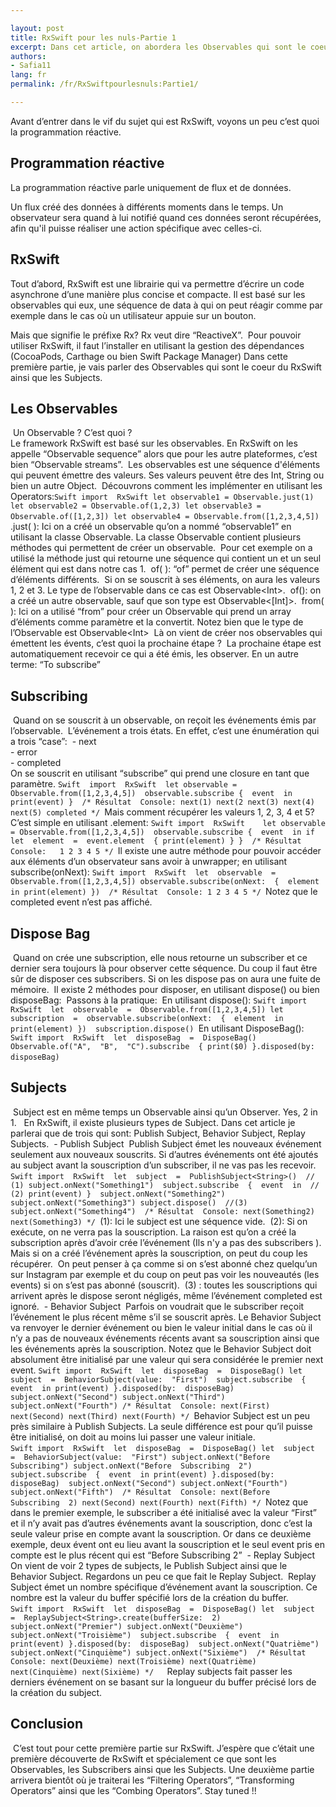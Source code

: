 ```yaml
---

layout: post
title: RxSwift pour les nuls-Partie 1
excerpt: Dans cet article, on abordera les Observables qui sont le coeur du RxSwift ainsi que les Subjects
authors:
- Safia11
lang: fr
permalink: /fr/RxSwiftpourlesnuls:Partie1/

---
```

Avant d’entrer dans le vif du sujet qui est RxSwift, voyons un peu c’est quoi la programmation réactive. 

## Programmation  réactive

La programmation réactive parle uniquement de flux et de données. 

Un flux créé des données à différents moments dans le temps. Un observateur sera quand à lui notifié quand ces données seront récupérées, afin qu'il puisse réaliser une action spécifique avec celles-ci. 

## RxSwift

Tout d’abord, RxSwift est une librairie qui va permettre d’écrire un code asynchrone d’une manière plus concise et compacte. Il est basé sur les observables qui eux, une séquence de data à qui on peut réagir comme par exemple dans le cas où un utilisateur appuie sur un bouton. 

​Mais que signifie le préfixe Rx? Rx veut dire “ReactiveX”.
​
​Pour pouvoir utiliser RxSwift, il faut l’installer en utilisant la gestion des dépendances (CocoaPods, Carthage ou bien Swift Package Manager) 
​
​Dans cette première partie,  je vais parler des Observables qui sont le coeur du RxSwift ainsi que les Subjects. 
​
​
## Les Observables
​
​Un Observable ? C’est quoi ?  
​
​Le framework RxSwift est basé sur les observables. En RxSwift on les appelle “Observable sequence” alors que pour les autre plateformes, c’est bien “Observable streams”. 
​
​Les observables est une séquence d'éléments qui  peuvent émettre des valeurs. Ses valeurs peuvent être des Int, String ou bien un autre Object.
​
​Découvrons comment les implémenter en utilisant les Operators: 
​```Swift
​import  RxSwift
​let observable1 = Observable.just(1)
​let observable2 = Observable.of(1,2,3)
​let observable3 = Observable.of([1,2,3])
​let observable4 = Observable.from([1,2,3,4,5])
​```
​
​.just( ): Ici on a créé un observable qu’on a nommé “observable1” en utilisant la classe Observable. La classe Observable contient plusieurs méthodes qui permettent de créer un observable. 
​
​Pour cet exemple on a utilisé la méthode just qui retourne une séquence qui contient un et un seul élément qui est dans notre cas 1.
​
​of( ): “of” permet de créer une séquence d’éléments différents. 
​
​Si on se souscrit à ses éléments, on aura les valeurs 1, 2 et 3. Le type de l’observable dans ce cas est Observable&lt;Int&gt;.
​
​of(): on a créé un autre observable, sauf que son type est Observable&lt;[Int]&gt;.
​
​from( ): Ici on a utilisé “from” pour créer un Observable qui prend un array d’éléments comme paramètre et la convertit. Notez bien que le type de l’Observable est Observable&lt;Int&gt; 
​
​Là on vient de créer nos observables qui émettent les évents, c’est quoi la prochaine étape ? 
​
​La prochaine étape est automatiquement recevoir ce qui a été émis, les observer. En un autre terme: “To subscribe” 
​
## Subscribing
​
​Quand on se souscrit à un observable, on reçoit les événements émis par l’observable. 
​
​L’événement a trois états. En effet, c’est une énumération qui a trois “case”:
​
​- next  
​- error  
​- completed  
​
​On se souscrit en utilisant “subscribe” qui prend une closure en tant que paramètre. 
​
​```Swift 
​import  RxSwift
​
​let observable = Observable.from([1,2,3,4,5])
​
​observable.subscribe {  event  in
​print(event)
​}
​
​/*
​Résultat  Console:
​next(1)
​next(2
​next(3)
​next(4)
​next(5)
​completed
​*/
​```
​Mais comment récupérer les valeurs 1, 2, 3, 4 et 5? C’est simple en utilisant .element:
​
​```Swift
​import  RxSwift  
​
​let observable = Observable.from([1,2,3,4,5])
​
​observable.subscribe {  event  in
​if  let  element  =  event.element  {
​print(element)
​}
​}
​
​/*
​Résultat  Console:  
​1
​2
​3
​4
​5
​*/
​```
​Il existe une autre méthode pour pouvoir accéder aux éléments d’un observateur sans avoir à unwrapper; en utilisant subscribe(onNext):
​
​```Swift
​import  RxSwift
​
​let  observable  =  Observable.from([1,2,3,4,5])
​observable.subscribe(onNext:  {  element  in
​print(element)
​})
​
​/*
​Résultat  Console:
​1
​2
​3
​4
​5
​*/
​```
​Notez que le completed event n’est pas affiché. 
​
​
## Dispose Bag
​
​Quand on crée une subscription, elle nous retourne un subscriber et ce dernier sera toujours là pour observer cette séquence. Du coup il faut être sûr de disposer ces subscribers. Si on les dispose pas on aura une fuite de mémoire.
​
​Il existe 2 méthodes pour disposer, en utilisant dispose() ou bien disposeBag: 
​
​Passons à la pratique:
​
​En utilisant dispose():
​
​```Swift
​import  RxSwift
​
​let  observable  =  Observable.from([1,2,3,4,5])
​let  subscription  =  observable.subscribe(onNext:  {  element  in
​print(element)
​})
​
​subscription.dispose()
​```
​En utilisant DisposeBag():
​
​```Swift
​import  RxSwift
​
​let  disposeBag  =  DisposeBag()
​
​Observable.of("A",  "B",  "C").subscribe  {
​print($0)
​}.disposed(by:  disposeBag)
​```
​
## Subjects
​
​Subject est en même temps un Observable ainsi qu’un Observer. Yes, 2 in 1.
​
​
​En RxSwift, il existe plusieurs types de Subject. Dans cet article je parlerai que de trois qui sont:  Publish Subject, Behavior Subject, Replay Subjects.
​
​-  Publish  Subject
​
​Publish Subject émet les nouveaux événement seulement aux nouveaux souscrits. Si d’autres événements ont été ajoutés au subject avant la souscription d’un subscriber, il ne vas pas les recevoir.  
​
​```Swift
​import  RxSwift
​
​let  subject  =  PublishSubject<String>()  //  (1)
​subject.onNext("Something1")
​
​subject.subscribe  {  event  in  //  (2)
​print(event)
​}
​
​subject.onNext("Something2")
​subject.onNext("Something3")
​subject.dispose()  //(3)
​subject.onNext("Something4")
​
​/*
​Résultat  Console:
​next(Something2)
​next(Something3)
​*/
​```
​(1): Ici le subject est une séquence vide. 
​
​(2): Si on exécute, on ne verra pas la souscription. La raison est qu’on a créé la subscription après d’avoir crée l’événement (Ils n'y a pas des subscribers ). Mais si on a créé l’événement après la souscription, on peut du coup les récupérer.
​
​On peut penser à ça comme si on s’est abonné chez quelqu’un sur Instagram par exemple et du coup on peut pas voir les nouveautés (les events) si on s’est pas abonné (souscrit).
​
​(3) : toutes les souscriptions qui arrivent après le dispose seront négligés, même l’événement completed est ignoré. 
​
​-  Behavior  Subject
​
​Parfois on voudrait que le subscriber reçoit l’événement le plus récent  même s’il se souscrit après.  Le Behavior Subject va renvoyer le dernier événement ou bien le valeur initial dans le cas où il n’y a pas de nouveaux événements récents avant sa souscription ainsi que les événements après la souscription. Notez que le Behavior Subject doit absolument être initialisé par une valeur qui sera considérée le premier next event. 
​
​```Swift
​import  RxSwift
​
​let  disposeBag  =  DisposeBag()
​let  subject  =  BehaviorSubject(value:  "First")
​
​subject.subscribe  {  event  in
​print(event)
​}.disposed(by:  disposeBag)
​
​subject.onNext("Second")
​subject.onNext("Third")
​subject.onNext("Fourth")
​/*
​Résultat  Console:
​next(First)
​next(Second)
​next(Third)
​next(Fourth)
​*/
​```
​Behavior Subject est un peu près similaire à Publish Subjects. La seule différence est pour qu’il puisse être initialisé, on doit au moins lui passer une valeur initiale.  
​
​```Swift
​import  RxSwift
​
​let  disposeBag  =  DisposeBag()
​let  subject  =  BehaviorSubject(value:  "First")
​subject.onNext("Before  Subscribing")
​subject.onNext("Before  Subscribing  2")
​
​subject.subscribe  {  event  in
​print(event)
​}.disposed(by:  disposeBag)
​
​subject.onNext("Second")
​subject.onNext("Fourth")
​subject.onNext("Fifth")
​
​/*
​Résultat  Console:
​next(Before  Subscribing  2)
​next(Second)
​next(Fourth)
​next(Fifth)
​*/
​```
​Notez que dans le premier exemple, le subscriber a été initialisé avec la valeur “First” et il n’y avait pas d’autres événements avant la souscription, donc c’est la seule valeur prise en compte avant la souscription. Or dans ce deuxième exemple, deux évent ont eu lieu avant la souscription et le seul event pris en compte est le plus récent qui est “Before Subscribing 2” 
​
​- Replay  Subject
​
​On vient de voir 2 types de subjects, le Publish Subject ainsi que le Behavior Subject. Regardons un peu ce que fait le Replay Subject.
​
​Replay Subject émet un nombre spécifique d’événement avant la souscription. Ce nombre est la valeur du buffer spécifié lors de la création du buffer.  
​
​```Swift
​import  RxSwift
​
​let  disposeBag  =  DisposeBag()
​let  subject  =  ReplaySubject<String>.create(bufferSize:  2)
​subject.onNext("Premier")
​subject.onNext("Deuxième")
​subject.onNext("Troisième")
​
​subject.subscribe  {  event  in
​print(event)
​}.disposed(by:  disposeBag)
​
​subject.onNext("Quatrième")
​subject.onNext("Cinquième")
​subject.onNext("Sixième")
​
​/*
​Résultat  Console:
​next(Deuxième)
​next(Troisième)
​next(Quatrième)
​next(Cinquième)
​next(Sixième)
​*/  
​```
​Replay subjects fait passer les derniers événement on se basant sur la longueur du buffer précisé lors de la création du subject.
​
​
## Conclusion
​
​C’est tout pour cette première partie sur RxSwift. J’espère que c’était une première découverte de RxSwift et spécialement ce que sont les Observables, les Subscribers ainsi que les Subjects. Une deuxième partie arrivera bientôt où je traiterai les “Filtering Operators”, “Transforming Operators” ainsi que les “Combing Operators”. Stay tuned !! 

